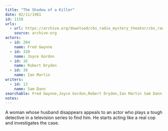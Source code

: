 ```yaml
---
title: "The Shadow of a Killer"
date: 02/11/1981
id: 1158
urls: 
  - url: https://archive.org/download/cbs_radio_mystery_theater/cbs_radio_mystery_theater-1151-1200.zip/cbs_radio_mystery_theater-1151-1200%2Fcbsrmt_1158_shadow_of_a_killer.mp3
    source: archive-org
actors:  
  - id: 204
    name: Fred Gwynne  
  - id: 320
    name: Joyce Gordon  
  - id: 16
    name: Robert Dryden  
  - id: 38
    name: Ian Martin
writers:  
  - id: 13
    name: Sam Dann
searchable: Fred Gwynne,Joyce Gordon,Robert Dryden,Ian Martin Sam Dann
notes:  
---
```

A woman whose husband disappears appeals to an actor who plays a tough detective in a television series to find him. He starts acting like a real cop and investigates the case.